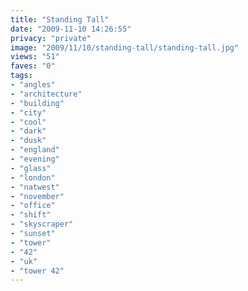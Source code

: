 ```yaml
---
title: "Standing Tall"
date: "2009-11-10 14:26:55"
privacy: "private"
image: "2009/11/10/standing-tall/standing-tall.jpg"
views: "51"
faves: "0"
tags:
- "angles"
- "architecture"
- "building"
- "city"
- "cool"
- "dark"
- "dusk"
- "england"
- "evening"
- "glass"
- "london"
- "natwest"
- "november"
- "office"
- "shift"
- "skyscraper"
- "sunset"
- "tower"
- "42"
- "uk"
- "tower 42"
---
```

<a href="http://www.phillprice.com/2009/11/11/standing-tall" rel="nofollow"></a>
